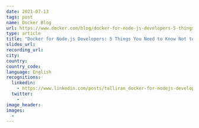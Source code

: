 ```yaml
---
date: 2021-07-13
tags: post
name: Docker Blog
url: https://www.docker.com/blog/docker-for-node-js-developers-5-things-you-need-to-know-not-to-fail-your-security/
type: article
title: "Docker for Node.js Developers: 5 Things You Need to Know Not to Fail Your Security"
slides_url:
recording_url:
city:
country:
country_code:
language: English
recognitions:
  linkedin:
    - https://www.linkedin.com/posts/talliran_docker-for-nodejs-developers-5-things-you-activity-6825711358126891008-hg6o
  twitter:
    - 
image_header: 
images:
  - 
---
```

